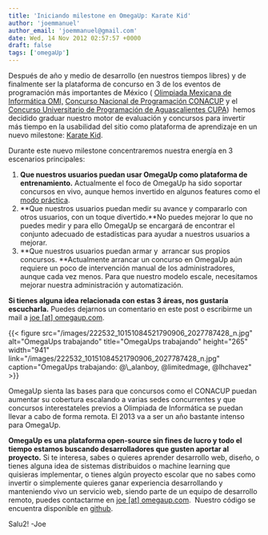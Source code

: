 ```yaml
---
title: 'Iniciando milestone en OmegaUp: Karate Kid'
author: 'joemmanuel'
author_email: 'joemmanuel@gmail.com'
date: Wed, 14 Nov 2012 02:57:57 +0000
draft: false
tags: ['omegaUp']
---
```


Después de año y medio de desarrollo (en nuestros tiempos libres) y de finalmente ser la plataforma de concurso en 3 de los eventos de programación más importantes de México ( [Olimpiada Mexicana de Informática OMI,](http://olimpiadadeinformatica.org.mx/) [Concurso Nacional de Programación CONACUP](http://blog.omegaup.com/2012/11/conacup-2012-todo-un-exito/) y el [Concurso Universitario de Programación de Aguascalientes CUPA](http://blog.omegaup.com/2012/11/cupa-2012-resultados/))  hemos decidido graduar nuestro motor de evaluación y concursos para invertir más tiempo en la usabilidad del sitio como plataforma de aprendizaje en un nuevo milestone: [Karate Kid](https://github.com/omegaup/omegaup/issues?milestone=4&page=1&state=open).

Durante este nuevo milestone concentraremos nuestra energía en 3 escenarios principales:

1.  **Que nuestros usuarios puedan usar OmegaUp como plataforma de entrenamiento.** Actualmente el foco de OmegaUp ha sido soportar concursos en vivo, aunque hemos invertido en algunos features como el [modo práctica](https://omegaup.com/arena/CONACUP2012Final/practice/).
2.  **Que nuestros usuarios puedan medir su avance y compararlo con otros usuarios, con un toque divertido.**No puedes mejorar lo que no puedes medir y para ello OmegaUp se encargará de encontrar el conjunto adecuado de estadísticas para ayudar a nuestros usuarios a mejorar.
3.  **Que nuestros usuarios puedan armar y  arrancar sus propios concursos. **Actualmente arrancar un concurso en OmegaUp aún requiere un poco de intervención manual de los administradores, aunque cada vez menos. Para que nuestro modelo escale, necesitamos mejorar nuestra administración y automatización.

**Si tienes alguna idea relacionada con estas 3 áreas, nos gustaría escucharla.** Puedes dejarnos un comentario en este post o escribirme un mail a [joe \[at\] omegaup.com](mailto:joe@omegaup.com).

{{< figure src="/images/222532_10151084521790906_2027787428_n.jpg" alt="OmegaUps trabajando" title="OmegaUps trabajando" height="265" width="941" link="/images/222532_10151084521790906_2027787428_n.jpg" caption="OmegaUps trabajando: @\\_alanboy, @limitedmage, @lhchavez" >}}

OmegaUp sienta las bases para que concursos como el CONACUP puedan aumentar su cobertura escalando a varias sedes concurrentes y que concursos interestateles previos a Olimpiada de Informática se puedan llevar a cabo de forma remota. El 2013 va a ser un año bastante intenso para OmegaUp.

**OmegaUp es una plataforma open-source sin fines de lucro y todo el tiempo estamos buscando desarrolladores que gusten aportar al proyecto.** Si te interesa, sabes o quieres aprender desarrollo web, diseño, o tienes alguna idea de sistemas distribuidos o machine learning que quisieras implementar, o tienes algún proyecto escolar que no sabes como invertir o simplemente quieres ganar experiencia desarrollando y manteniendo vivo un servicio web, siendo parte de un equipo de desarrollo remoto, puedes contactarme en [joe \[at\] omegaup.com](mailto:joe@omegaup.com).  Nuestro código se encuentra disponible en [github](https://github.com/omegaup/omegaup).

Salu2! -Joe